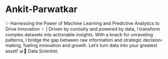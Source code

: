 # Ankit-Parwatkar
✨ Harnessing the Power of Machine Learning and Predictive Analytics to Drive Innovation ✨ | Driven by curiosity and powered by data, I transform complex datasets into actionable insights. With a knack for unraveling patterns, I bridge the gap between raw information and strategic decision-making, fueling innovation and growth. Let’s turn data into your greatest asset! 📊🚀
Data Scientist.
